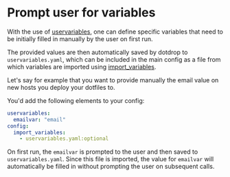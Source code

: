 # Prompt user for variables

With the use of [uservariables](../config-details.md#entry-uservariables),
one can define specific variables that need to be initially filled in manually
by the user on first run.

The provided values are then automatically saved by dotdrop to `uservariables.yaml`,
which can be included in the main config as a file from which variables are imported
using [import_variables](../config-details.md#entry-import_variables).

Let's say for example that you want to provide manually the email value
on new hosts you deploy your dotfiles to.

You'd add the following elements to your config:
```yaml
uservariables:
  emailvar: "email"
config:
  import_variables:
    - uservariables.yaml:optional
```

On first run, the `emailvar` is prompted to the user and then saved
to `uservariables.yaml`. Since this file is imported, the value for
`emailvar` will automatically be filled in without prompting the
user on subsequent calls.

